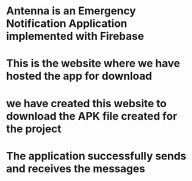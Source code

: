 # Antenna is an Emergency Notification Application implemented with Firebase

# This is the website where we have hosted the app for download

# we have created this website to download the APK file created for the project

# The application successfully sends and receives the messages
